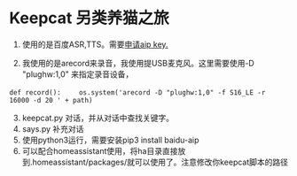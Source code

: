 # Keepcat 另类养猫之旅

1. 使用的是百度ASR,TTS。需要[申请aip key.](https://console.bce.baidu.com/ai/?_=1574388926562&fromai=1#/ai/speech/overview/index)

2. 我使用的是arecord来录音，我使用提USB麦克风。这里需要使用-D  "plughw:1,0" 来指定录音设备，

`def record():`
`    os.system('arecord -D "plughw:1,0" -f S16_LE -r 16000 -d 20 ' + path)`

3. keepcat.py 对话，并从对话中查找关键字。
4. says.py 补充对话
5. 使用python3运行，需要安装pip3 install baidu-aip
6. 可以配合homeassistant使用，将ha目录直接放到.homeassistant/packages/就可以使用了。注意修改你keepcat脚本的路径

